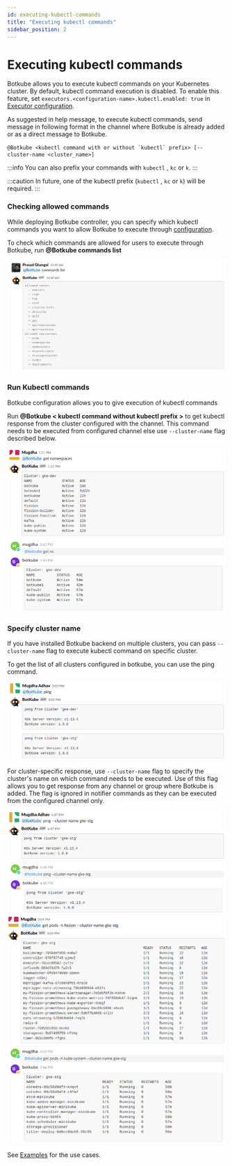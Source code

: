 ```yaml
---
id: executing-kubectl-commands
title: "Executing kubectl commands"
sidebar_position: 2
---
```


# Executing kubectl commands

Botkube allows you to execute kubectl commands on your Kubernetes cluster. By default, kubectl command execution is disabled. To enable this feature, set `executors.<configuration-name>.kubectl.enabled: true` in [Executor configuration](../configuration/executor).

As suggested in help message, to execute kubectl commands, send message in following format in the channel where Botkube is already added or as a direct message to Botkube.

```
@Botkube <kubectl command with or without `kubectl` prefix> [--cluster-name <cluster_name>]
```

:::info
You can also prefix your commands with `kubectl` , `kc` or `k`.
:::

:::caution
In future, one of the kubectl prefix (`kubectl` , `kc` or `k`) will be required.
:::

### Checking allowed commands

While deploying Botkube controller, you can specify which kubectl commands you want to allow Botkube to execute through <a href="../configuration">configuration</a>.

To check which commands are allowed for users to execute through Botkube, run **@Botkube commands list**

![commands_list](assets/commands_list.png)

### Run Kubectl commands

Botkube configuration allows you to give execution of kubectl commands

Run **@Botkube < kubectl command without kubectl prefix >** to get kubectl response from the cluster configured with the channel.
This command needs to be executed from configured channel else use `--cluster-name` flag described below.

![get_pods](assets/get_namespaces.png)
![get_pods](assets/mm_get_ns.png)

### Specify cluster name

If you have installed Botkube backend on multiple clusters, you can pass `--cluster-name` flag to execute kubectl command on specific cluster.

To get the list of all clusters configured in botkube, you can use the ping command.

![ping](assets/ping.png)

For cluster-specific response,
use `--cluster-name` flag to specify the cluster's name on which command needs to be executed.
Use of this flag allows you to get response from any channel or group where Botkube is added.
The flag is ignored in notifier commands as they can be executed from the configured channel only.

![flag_clustername_ping](assets/flag_clustername_ping.png)
![flag_clustername_ping](assets/mm_flag_clustername_ping.png)
![flag_clustername_kubectl](assets/flag_clustername_kubectl.png)
![flag_clustername_kubectl](assets/mm_flag_clustername_kubectl.png)

See [Examples](../examples/#h-examples) for the use cases.
